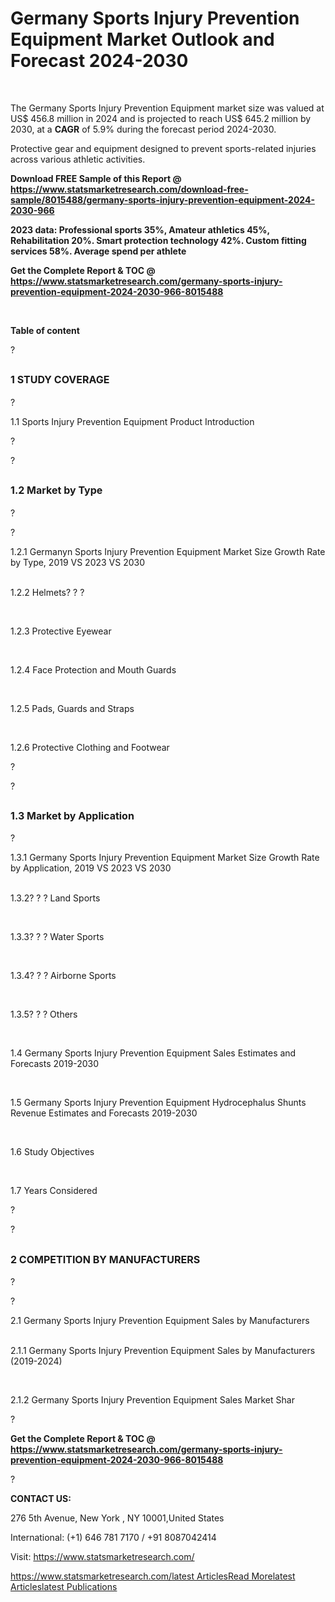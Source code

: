 <h1>Germany Sports Injury Prevention Equipment Market Outlook and Forecast 2024-2030</h1><br/><p>The Germany Sports Injury Prevention Equipment market size was valued at US$ 456.8 million in 2024 and is projected to reach US$ 645.2 million by 2030, at a <strong>CAGR</strong> of 5.9% during the forecast period 2024-2030.</p>
 
 
 
 <p>Protective gear and equipment designed to prevent sports-related injuries across various athletic activities.</p>
 
 
 
 <p><strong>Download FREE Sample of this Report @ <a href="https://www.statsmarketresearch.com/download-free-sample/8015488/germany-sports-injury-prevention-equipment-2024-2030-966">https://www.statsmarketresearch.com/download-free-sample/8015488/germany-sports-injury-prevention-equipment-2024-2030-966</a></strong></p>
 
 
 
 <p><strong>2023 data: Professional sports 35%, Amateur athletics 45%, Rehabilitation 20%. Smart protection technology 42%. Custom fitting services 58%. Average spend per athlete</strong></p>
 
 
 
 <div><b>Get the Complete Report & TOC @ <a href="https://www.statsmarketresearch.com/germany-sports-injury-prevention-equipment-2024-2030-966-8015488">https://www.statsmarketresearch.com/germany-sports-injury-prevention-equipment-2024-2030-966-8015488</a></b></div>
 
 
 
 <p><br />
 
 <b>Table of content</b></p>
 
 
 
 <p>? </p>
 
 
 
 <h2><span style="font-size:16px"><strong>1 STUDY COVERAGE</strong></span></h2>
 
 
 
 <p>? </p>
 
 
 
 <p>1.1 Sports Injury Prevention Equipment Product Introduction</p>
 
 
 
 <p>? </p>
 
 
 
 <p>? </p>
 
 
 
 <h2><span style="font-size:16px"><strong>1.2 Market by Type</strong></span></h2>
 
 
 
 <p>? </p>
 
 
 
 <p>? </p>
 
 
 
 <p>1.2.1 Germanyn Sports Injury Prevention Equipment Market Size Growth Rate by Type, 2019 VS 2023 VS 2030<br />
 
 <br />
 
 1.2.2 Helmets? ? ? <br />
 
 <br />
 
 1.2.3 Protective Eyewear<br />
 
 <br />
 
 1.2.4 Face Protection and Mouth Guards<br />
 
 <br />
 
 1.2.5 Pads, Guards and Straps<br />
 
 <br />
 
 1.2.6 Protective Clothing and Footwear<br />
 
 ? </p>
 
 
 
 <p>? </p>
 
 
 
 <h2><span style="font-size:16px"><strong>1.3 Market by Application</strong></span></h2>
 
 
 
 <p>? </p>
 
 
 
 <p>1.3.1 Germany Sports Injury Prevention Equipment Market Size Growth Rate by Application, 2019 VS 2023 VS 2030<br />
 
 <br />
 
 1.3.2? ? ? Land Sports<br />
 
 <br />
 
 1.3.3? ? ? Water Sports<br />
 
 <br />
 
 1.3.4? ? ? Airborne Sports<br />
 
 <br />
 
 1.3.5? ? ? Others<br />
 
 <br />
 
 1.4 Germany Sports Injury Prevention Equipment Sales Estimates and Forecasts 2019-2030<br />
 
 <br />
 
 1.5 Germany Sports Injury Prevention Equipment Hydrocephalus Shunts Revenue Estimates and Forecasts 2019-2030<br />
 
 <br />
 
 1.6 Study Objectives<br />
 
 <br />
 
 1.7 Years Considered</p>
 
 
 
 <p>? </p>
 
 
 
 <p>? </p>
 
 
 
 <h2><span style="font-size:16px"><strong>2 COMPETITION BY MANUFACTURERS</strong></span></h2>
 
 
 
 <p>? </p>
 
 
 
 <p>? </p>
 
 
 
 <p>2.1 Germany Sports Injury Prevention Equipment Sales by Manufacturers<br />
 
 <br />
 
 2.1.1 Germany Sports Injury Prevention Equipment Sales by Manufacturers (2019-2024)<br />
 
 <br />
 
 2.1.2 Germany Sports Injury Prevention Equipment Sales Market Shar</p>
 
 
 
 <p>? </p>
 
 
 
 <div><b>Get the Complete Report & TOC @ <a href="https://www.statsmarketresearch.com/germany-sports-injury-prevention-equipment-2024-2030-966-8015488">https://www.statsmarketresearch.com/germany-sports-injury-prevention-equipment-2024-2030-966-8015488</a></b></div>
 
 
 
 <p>? </p>
 
 
 
 <p><b>CONTACT US:</b><br />
 
 276 5th Avenue, New York , NY 10001,United States<br />
 
 International: (+1) 646 781 7170 / +91 8087042414<br />
 
 Visit: <a href="https://www.statsmarketresearch.com/">https://www.statsmarketresearch.com/</a><br />
 
 <a href="https://gyeongbokgung.com">https://www.statsmarketresearch.com/</a><a href="https://hallyeomaritime.com">latest Articles</a><a href="https://jingwansa.com">Read More</a><a href="https://nguoiviet.jp/">latest Articles</a><a href="https://www.intelmarketresearch.com/">latest Publications</a></p>
